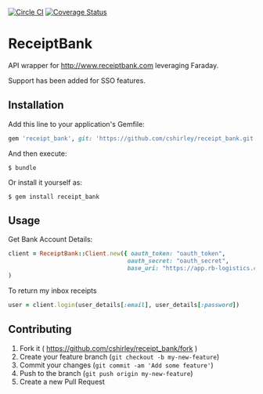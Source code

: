 [![Circle CI](https://circleci.com/gh/cshirley/receipt_bank.svg?style=svg)](https://circleci.com/gh/cshirley/receipt_bank)
[![Coverage Status](https://coveralls.io/repos/cshirley/receipt_bank/badge.svg)](https://coveralls.io/r/cshirley/receipt_bank)
# ReceiptBank

API wrapper for http://www.receiptbank.com leveraging Faraday.

Support has been added for SSO features.


## Installation

Add this line to your application's Gemfile:

```ruby
gem 'receipt_bank', git: 'https://github.com/cshirley/receipt_bank.git'
```

And then execute:

    $ bundle

Or install it yourself as:

    $ gem install receipt_bank

## Usage

Get Bank Account Details:

```ruby
client = ReceiptBank::Client.new({ oauth_token: "oauth_token",
                                  oauth_secret: "oauth_secret",
                                  base_uri: "https://app.rb-logistics.com" }
)
```
To return my inbox receipts
```ruby
user = client.login(user_details[:email], user_details[:password])

```


## Contributing

1. Fork it ( https://github.com/cshirley/receipt_bank/fork )
2. Create your feature branch (`git checkout -b my-new-feature`)
3. Commit your changes (`git commit -am 'Add some feature'`)
4. Push to the branch (`git push origin my-new-feature`)
5. Create a new Pull Request
